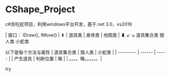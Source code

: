 # CShape_Project
c#贪吃蛇项目，利用windows平台开发，基于.net 3.0，vs2019

| 接口： IDraw(), IMove()  |
           ⬇
|   道具类   |   身体类   |    地图类    |
      ⬇          ↙ ↘
道具集合类    猎人类  小蛇类

以下是每个方法与属性
| 道具集合类 | 猎人类 | 小蛇类 |
| --------- | ------ | ----- |
| 产生道具 | 判断位置 | 略 |
| 。。。。略。。。。。。|

try
